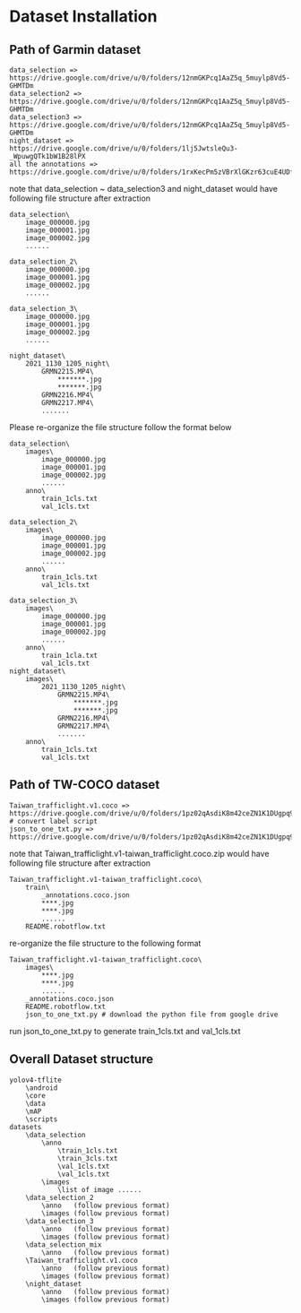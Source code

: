 # Dataset Installation
## Path of Garmin dataset
```
data_selection =>   https://drive.google.com/drive/u/0/folders/12nmGKPcq1AaZ5q_5muylp8Vd5-GHMTDm
data_selection2 =>  https://drive.google.com/drive/u/0/folders/12nmGKPcq1AaZ5q_5muylp8Vd5-GHMTDm
data_selection3 =>  https://drive.google.com/drive/u/0/folders/12nmGKPcq1AaZ5q_5muylp8Vd5-GHMTDm
night_dataset =>    https://drive.google.com/drive/u/0/folders/1lj5JwtsleQu3-_WpuwgQTk1bW1B28lPX
all the annotations => https://drive.google.com/drive/u/0/folders/1rxKecPm5zVBrXlGKzr63cuE4UDfxmNxj
```

note that data_selection ~ data_selection3 and night_dataset would have following file structure after extraction
```
data_selection\
    image_000000.jpg
    image_000001.jpg
    image_000002.jpg
    ......

data_selection_2\
    image_000000.jpg
    image_000001.jpg
    image_000002.jpg
    ......

data_selection_3\
    image_000000.jpg
    image_000001.jpg
    image_000002.jpg
    ......

night_dataset\
    2021_1130_1205_night\
        GRMN2215.MP4\
            *******.jpg
            *******.jpg
        GRMN2216.MP4\
        GRMN2217.MP4\
        .......
```
Please re-organize the file structure follow the format below
```
data_selection\
    images\
        image_000000.jpg
        image_000001.jpg
        image_000002.jpg
        ......
    anno\
        train_1cls.txt
        val_1cls.txt

data_selection_2\
    images\
        image_000000.jpg
        image_000001.jpg
        image_000002.jpg
        ......
    anno\
        train_1cls.txt
        val_1cls.txt

data_selection_3\
    images\
        image_000000.jpg
        image_000001.jpg
        image_000002.jpg
        ......
    anno\
        train_1cla.txt
        val_1cls.txt
night_dataset\
    images\
        2021_1130_1205_night\
            GRMN2215.MP4\
                *******.jpg
                *******.jpg
            GRMN2216.MP4\
            GRMN2217.MP4\
            .......
    anno\
        train_1cls.txt
        val_1cls.txt
```


## Path of TW-COCO dataset
```
Taiwan_trafficlight.v1.coco => https://drive.google.com/drive/u/0/folders/1pz02qAsdiK8m42ceZN1K1DUgpq97YDKB
# convert label script
json_to_one_txt.py => https://drive.google.com/drive/u/0/folders/1pz02qAsdiK8m42ceZN1K1DUgpq97YDKB
```

note that Taiwan_trafficlight.v1-taiwan_trafficlight.coco.zip would have following file structure after extraction
```
Taiwan_trafficlight.v1-taiwan_trafficlight.coco\
    train\
        _annotations.coco.json
        ****.jpg
        ****.jpg
        ......
    README.robotflow.txt
```
re-organize the file structure to the following format
```
Taiwan_trafficlight.v1-taiwan_trafficlight.coco\
    images\
        ****.jpg
        ****.jpg
        ......
    _annotations.coco.json
    README.robotflow.txt
    json_to_one_txt.py # download the python file from google drive
```
run json_to_one_txt.py to generate train_1cls.txt and val_1cls.txt





## Overall Dataset structure
```
yolov4-tflite
    \android
    \core
    \data
    \mAP
    \scripts
datasets
    \data_selection
        \anno
            \train_1cls.txt
            \train_3cls.txt
            \val_1cls.txt
            \val_1cls.txt
        \images
            \list of image ......
    \data_selection_2
        \anno   (follow previous format)
        \images (follow previous format)
    \data_selection_3
        \anno   (follow previous format)
        \images (follow previous format)
    \data_selection_mix
        \anno   (follow previous format)
    \Taiwan_trafficlight.v1.coco
        \anno   (follow previous format)
        \images (follow previous format)
    \night_dataset
        \anno   (follow previous format)
        \images (follow previous format)
```
